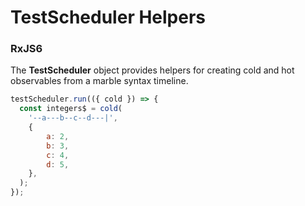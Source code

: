 # TestScheduler Helpers
### RxJS6

The **TestScheduler** object provides helpers for creating cold and hot observables from a marble syntax timeline.

```js
testScheduler.run(({ cold }) => {
  const integers$ = cold(
    '--a---b--c--d---|',
    {
        a: 2,
        b: 3,
        c: 4,
        d: 5,
    },
  );
});
```